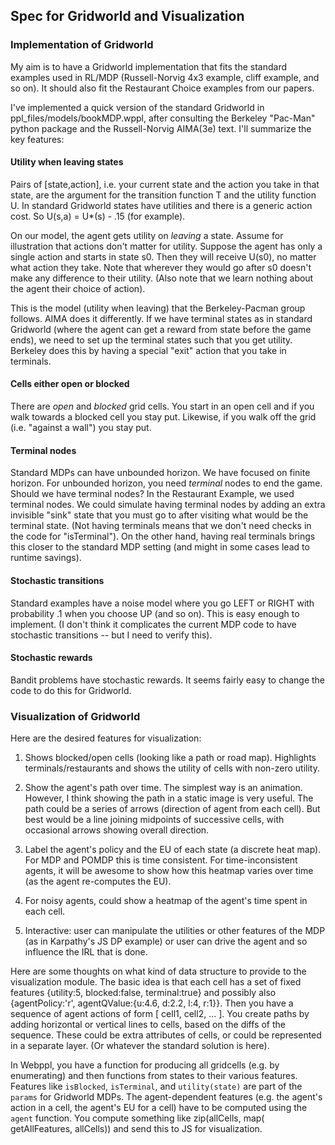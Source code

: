 ## Spec for Gridworld and Visualization

### Implementation of Gridworld
My aim is to have a Gridworld implementation that fits the standard examples used in RL/MDP (Russell-Norvig 4x3 example, cliff example, and so on). It should also fit the Restaurant Choice examples from our papers.

I've implemented a quick version of the standard Gridworld in ppl_files/models/bookMDP.wppl, after consulting the Berkeley "Pac-Man" python package and the Russell-Norvig AIMA(3e) text. I'll summarize the key features:

#### Utility when leaving states
Pairs of [state,action], i.e. your current state and the action you take in that state, are the argument for the transition function T and the utility function U. In standard Gridworld states have utilities and there is a generic action cost. So U(s,a) = U*(s) - .15 (for example).

On our model, the agent gets utility on *leaving* a state. Assume for illustration that actions don't matter for utility. Suppose the agent has only a single action and starts in state s0. Then they will receive U(s0), no matter what action they take. Note that wherever they would go after s0 doesn't make any difference to their utility. (Also note that we learn nothing about the agent their choice of action). 

This is the model (utility when leaving) that the Berkeley-Pacman group follows. AIMA does it differently. If we have terminal states as in standard Gridworld (where the agent can get a reward from state before the game ends), we need to set up the terminal states such that you get utility. Berkeley does this by having a special "exit" action that you take in terminals. 


#### Cells either open or blocked
There are *open* and *blocked* grid cells. You start in an open cell and if you walk towards a blocked cell you stay put. Likewise, if you walk off the grid (i.e. "against a wall") you stay put.

#### Terminal nodes
Standard MDPs can have unbounded horizon. We have focused on finite horizon. For unbounded horizon, you need *terminal* nodes to end the game. Should we have terminal nodes? In the Restaurant Example, we used terminal nodes. We could simulate having terminal nodes by adding an extra invisible "sink" state that you must go to after visiting what would be the terminal state. (Not having terminals means that we don't need checks in the code for "isTerminal"). On the other hand, having real terminals brings this closer to the standard MDP setting (and might in some cases lead to runtime savings).

#### Stochastic transitions
Standard examples have a noise model where you go LEFT or RIGHT with probability .1 when you choose UP (and so on). This is easy enough to implement. (I don't think it complicates the current MDP code to have stochastic transitions -- but I need to verify this). 

#### Stochastic rewards
Bandit problems have stochastic rewards. It seems fairly easy to change the code to do this for Gridworld. 


### Visualization of Gridworld

Here are the desired features for visualization:

1. Shows blocked/open cells (looking like a path or road map). Highlights terminals/restaurants and shows the utility of cells with non-zero utility.

2. Show the agent's path over time. The simplest way is an animation. However, I think showing the path in a static image is very useful. The path could be a series of arrows (direction of agent from each cell). But best would be a line joining midpoints of successive cells, with occasional arrows showing overall direction. 

3. Label the agent's policy and the EU of each state (a discrete heat map). For MDP and POMDP this is time consistent. For time-inconsistent agents, it will be awesome to show how this heatmap varies over time (as the agent re-computes the EU). 

4. For noisy agents, could show a heatmap of the agent's time spent in each cell. 

5. Interactive: user can manipulate the utilities or other features of the MDP (as in Karpathy's JS DP example) or user can drive the agent and so influence the IRL that is done.


Here are some thoughts on what kind of data structure to provide to the visualization module. The basic idea is that each cell has a set of fixed features {utility:5, blocked:false, terminal:true} and possibly also {agentPolicy:'r', agentQValue:{u:4.6, d:2.2, l:4, r:1}}. Then you have a sequence of agent actions of form [ cell1, cell2, ... ]. You create paths by adding horizontal or vertical lines to cells, based on the diffs of the sequence. These could be extra attributes of cells, or could be represented in a separate layer. (Or whatever the standard solution is here). 

In Webppl, you have a function for producing all gridcells (e.g. by enumerating) and then functions from states to their various features. Features like `isBlocked`, `isTerminal`, and `utility(state)` are part of the `params` for Gridworld MDPs. The agent-dependent features (e.g. the agent's action in a cell, the agent's EU for a cell) have to be computed using the `agent` function. You compute something like zip(allCells, map( getAllFeatures, allCells)) and send this to JS for visualization.
